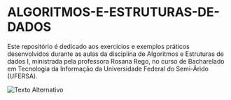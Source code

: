 # ALGORITMOS-E-ESTRUTURAS-DE-DADOS

Este repositório é dedicado aos exercícios e exemplos práticos desenvolvidos durante as aulas da disciplina de Algoritmos e Estruturas de dados I, ministrada pela professora Rosana Rego, no curso de Bacharelado em Tecnologia da Informação da Universidade Federal do Semi-Árido (UFERSA).

![Texto Alternativo](https://github.com/OtavioMartins08/ALGORITMOS-E-ESTRUTURAS-DE-DADOS-I/assets/120338793/639551d3-e341-4b92-b4cf-835fdbdf412d)


